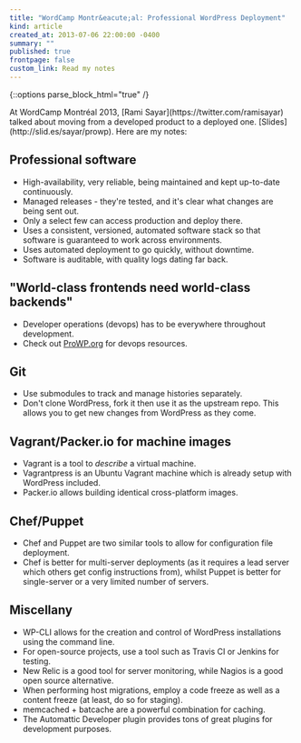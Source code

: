 ```yaml
---
title: "WordCamp Montr&eacute;al: Professional WordPress Deployment"
kind: article
created_at: 2013-07-06 22:00:00 -0400
summary: ""
published: true
frontpage: false
custom_link: Read my notes
---
```


{::options parse_block_html="true" /}

<p class="article-intro">
At WordCamp Montr&eacute;al 2013, [Rami Sayar](https://twitter.com/ramisayar) talked about moving from a developed product to a deployed one. [Slides](http://slid.es/sayar/prowp). Here are my notes:
</p>

## Professional software

* High-availability, very reliable, being maintained and kept up-to-date continuously.
* Managed releases - they're tested, and it's clear what changes are being sent out.
* Only a select few can access production and deploy there.
* Uses a consistent, versioned, automated software stack so that software is guaranteed to work across environments.
* Uses automated deployment to go quickly, without downtime.
* Software is auditable, with quality logs dating far back.

## "World-class frontends need world-class backends"

* Developer operations (devops) has to be everywhere throughout development.
* Check out [ProWP.org](http://prowp.org/) for devops resources.

## Git

* Use submodules to track and manage histories separately.
* Don't clone WordPress, fork it then use it as the upstream repo. This allows you to get new changes from WordPress as they come.

## Vagrant/Packer.io for machine images

* Vagrant is a tool to *describe* a virtual machine.
* Vagrantpress is an Ubuntu Vagrant machine which is already setup with WordPress included.
* Packer.io allows building identical cross-platform images.

## Chef/Puppet

* Chef and Puppet are two similar tools to allow for configuration file deployment.
* Chef is better for multi-server deployments (as it requires a lead server which others get config instructions from), whilst Puppet is better for single-server or a very limited number of servers.

## Miscellany

* WP-CLI allows for the creation and control of WordPress installations using the command line.
* For open-source projects, use a tool such as Travis CI or Jenkins for testing.
* New Relic is a good tool for server monitoring, while Nagios is a good open source alternative.
* When performing host migrations, employ a code freeze as well as a content freeze (at least, do so for staging).
* memcached + batcache are a powerful combination for caching.
* The Automattic Developer plugin provides tons of great plugins for development purposes.